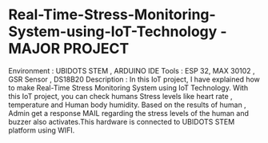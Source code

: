 # Real-Time-Stress-Monitoring-System-using-IoT-Technology - MAJOR PROJECT
Environment : UBIDOTS STEM , ARDUINO IDE
Tools : ESP 32, MAX 30102 , GSR Sensor , DS18B20 
Description  : In this IoT project, I have explained how to make Real-Time Stress Monitoring System using IoT Technology. With this IoT project, you can check  humans Stress levels like  heart rate , temperature and Human body humidity. Based on the results of human , Admin get a response MAIL regarding the stress levels of the human and  buzzer also activates.This hardware is connected to  UBIDOTS STEM platform using WIFI.

